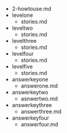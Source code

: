 - 2-howtouse.md
- levelone
	- stories.md
- leveltwo
	- stories.md
- levelthree
	- stories.md 
- levelfour
	- stories.md
- levelfive
	- stories.md
- answerkeyone
	- answerone.md
- answerkeytwo
	- asnwertwo.md
- answerkeythree
	- answerthree.md
- answerkeyfour
	- answerfour.md
